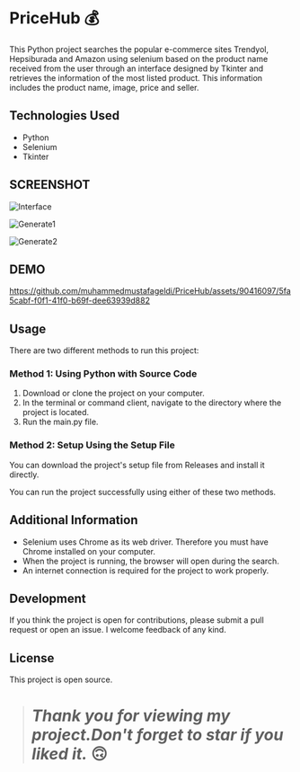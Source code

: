 # PriceHub 💰

This Python project searches the popular e-commerce sites Trendyol, Hepsiburada and Amazon using selenium based on the product name received from the user through an interface designed by Tkinter and retrieves the information of the most listed product. This information includes the product name, image, price and seller.

## Technologies Used

- Python
- Selenium
- Tkinter

## SCREENSHOT

![Interface](https://github.com/muhammedmustafageldi/My-ScreenShots-Files/blob/main/Screnshots/PriceHub/priceHub2.png)

![Generate1](https://github.com/muhammedmustafageldi/My-ScreenShots-Files/blob/main/Screnshots/PriceHub/priceHub1.png)

![Generate2](https://github.com/muhammedmustafageldi/My-ScreenShots-Files/blob/main/Screnshots/PriceHub/priceHub3.png)

## DEMO

https://github.com/muhammedmustafageldi/PriceHub/assets/90416097/5fa5cabf-f0f1-41f0-b69f-dee63939d882

## Usage

There are two different methods to run this project:

### Method 1: Using Python with Source Code

1. Download or clone the project on your computer.
2. In the terminal or command client, navigate to the directory where the project is located.
3. Run the main.py file.

### Method 2: Setup Using the Setup File

You can download the project's setup file from Releases and install it directly.

You can run the project successfully using either of these two methods.

## Additional Information

- Selenium uses Chrome as its web driver. Therefore you must have Chrome installed on your computer.
- When the project is running, the browser will open during the search.
- An internet connection is required for the project to work properly.

## Development

If you think the project is open for contributions, please submit a pull request or open an issue. I welcome feedback of any kind.

## License

This project is open source.

> # *Thank you for viewing my project.Don't forget to star if you liked it.* 🙃
